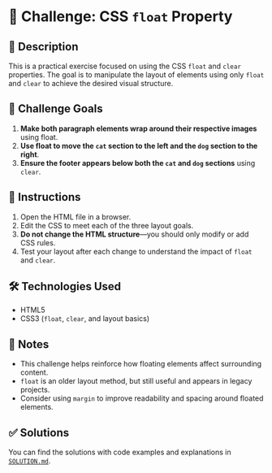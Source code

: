 # 🧩 Challenge: CSS `float` Property

## 📄 Description

This is a practical exercise focused on using the CSS `float` and `clear` properties. The goal is to manipulate the layout of elements using only `float` and `clear` to achieve the desired visual structure.

## 🎯 Challenge Goals

1. **Make both paragraph elements wrap around their respective images** using float.
2. **Use float to move the `cat` section to the left and the `dog` section to the right**.
3. **Ensure the footer appears below both the `cat` and `dog` sections** using `clear`.

## 🧪 Instructions

1. Open the HTML file in a browser.
2. Edit the CSS to meet each of the three layout goals.
3. **Do not change the HTML structure**—you should only modify or add CSS rules.
4. Test your layout after each change to understand the impact of `float` and `clear`.

## 🛠️ Technologies Used

- HTML5  
- CSS3 (`float`, `clear`, and layout basics)

## 📝 Notes

- This challenge helps reinforce how floating elements affect surrounding content.
- `float` is an older layout method, but still useful and appears in legacy projects.
- Consider using `margin` to improve readability and spacing around floated elements.

## ✅ Solutions

You can find the solutions with code examples and explanations in [`SOLUTION.md`](./SOLUTION.md).
